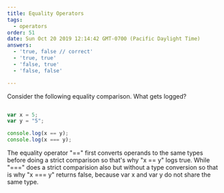 ```yaml
---
title: Equality Operators  
tags:
  - operators
order: 51
date: Sun Oct 20 2019 12:14:42 GMT-0700 (Pacific Daylight Time)
answers: 
  - 'true, false // correct'
  - 'true, true'
  - 'false, true'
  - 'false, false'

---
```


Consider the following equality comparison. What gets logged?

```javascript

var x = 5;
var y = "5";

console.log(x == y);
console.log(x === y);
```


<!-- explanation -->
The equality operator "==" first converts operands to the same types before doing a strict comparison so that's why "x == y" logs true. While "===" does a strict comparision also but without a type conversion so that is why "x === y" returns false, because var x and var y do not share the same type.

